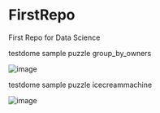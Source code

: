 # FirstRepo
First Repo for Data Science

testdome sample puzzle group_by_owners

![image](https://user-images.githubusercontent.com/15183747/167397846-365d2d33-b4e1-42c3-81e5-8082a425395b.png)

testdome sample puzzle icecreammachine

![image](https://user-images.githubusercontent.com/15183747/167397922-c8f74d20-427a-455c-bd49-9766c0056686.png)

